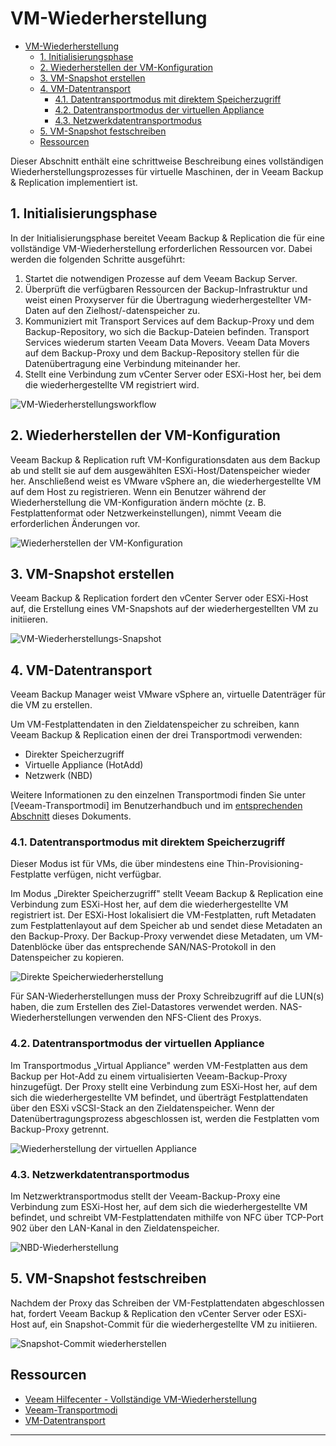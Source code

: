 
# VM-Wiederherstellung

- [VM-Wiederherstellung](#vm-wiederherstellung)
  - [1. Initialisierungsphase](#1-initialisierungsphase)
  - [2. Wiederherstellen der VM-Konfiguration](#2-wiederherstellen-der-vm-konfiguration)
  - [3. VM-Snapshot erstellen](#3-vm-snapshot-erstellen)
  - [4. VM-Datentransport](#4-vm-datentransport)
    - [4.1. Datentransportmodus mit direktem Speicherzugriff](#41-datentransportmodus-mit-direktem-speicherzugriff)
    - [4.2. Datentransportmodus der virtuellen Appliance](#42-datentransportmodus-der-virtuellen-appliance)
    - [4.3. Netzwerkdatentransportmodus](#43-netzwerkdatentransportmodus)
  - [5. VM-Snapshot festschreiben](#5-vm-snapshot-festschreiben)
  - [Ressourcen](#ressourcen)

Dieser Abschnitt enthält eine schrittweise Beschreibung eines vollständigen Wiederherstellungsprozesses für virtuelle Maschinen, der in Veeam Backup & Replication implementiert ist.

## 1. Initialisierungsphase

In der Initialisierungsphase bereitet Veeam Backup & Replication die für eine vollständige VM-Wiederherstellung erforderlichen Ressourcen vor. Dabei werden die folgenden Schritte ausgeführt:

1. Startet die notwendigen Prozesse auf dem Veeam Backup Server.
2. Überprüft die verfügbaren Ressourcen der Backup-Infrastruktur und weist einen Proxyserver für die Übertragung wiederhergestellter VM-Daten auf den Zielhost/-datenspeicher zu.
3. Kommuniziert mit Transport Services auf dem Backup-Proxy und dem Backup-Repository, wo sich die Backup-Dateien befinden. Transport Services wiederum starten Veeam Data Movers. Veeam Data Movers auf dem Backup-Proxy und dem Backup-Repository stellen für die Datenübertragung eine Verbindung miteinander her.
4. Stellt eine Verbindung zum vCenter Server oder ESXi-Host her, bei dem die wiederhergestellte VM registriert wird.

![VM-Wiederherstellungsworkflow](https://bp.veeam.com/vbr/Support/S_Vmware/media/vm_restore_image57.png)

## 2. Wiederherstellen der VM-Konfiguration

Veeam Backup & Replication ruft VM-Konfigurationsdaten aus dem Backup ab und stellt sie auf dem ausgewählten ESXi-Host/Datenspeicher wieder her. Anschließend weist es VMware vSphere an, die wiederhergestellte VM auf dem Host zu registrieren. Wenn ein Benutzer während der Wiederherstellung die VM-Konfiguration ändern möchte (z. B. Festplattenformat oder Netzwerkeinstellungen), nimmt Veeam die erforderlichen Änderungen vor.

![Wiederherstellen der VM-Konfiguration](https://bp.veeam.com/vbr/Support/S_Vmware/media/vm_restore_image58.png)

## 3. VM-Snapshot erstellen

Veeam Backup & Replication fordert den vCenter Server oder ESXi-Host auf, die Erstellung eines VM-Snapshots auf der wiederhergestellten VM zu initiieren.

![VM-Wiederherstellungs-Snapshot](https://bp.veeam.com/vbr/Support/S_Vmware/media/vm_restore_image59.png)

## 4. VM-Datentransport

Veeam Backup Manager weist VMware vSphere an, virtuelle Datenträger für die VM zu erstellen.

Um VM-Festplattendaten in den Zieldatenspeicher zu schreiben, kann Veeam Backup & Replication einen der drei Transportmodi verwenden:

- Direkter Speicherzugriff
- Virtuelle Appliance (HotAdd)
- Netzwerk (NBD)

Weitere Informationen zu den einzelnen Transportmodi finden Sie unter \[Veeam-Transportmodi\] im Benutzerhandbuch und im [entsprechenden Abschnitt](https://bp.veeam.com/vbr/Support/S_Vmware/backup.html#5-vm-data-transport) dieses Dokuments.

### 4.1. Datentransportmodus mit direktem Speicherzugriff

Dieser Modus ist für VMs, die über mindestens eine Thin-Provisioning-Festplatte verfügen, nicht verfügbar.

Im Modus „Direkter Speicherzugriff" stellt Veeam Backup & Replication eine Verbindung zum ESXi-Host her, auf dem die wiederhergestellte VM registriert ist. Der ESXi-Host lokalisiert die VM-Festplatten, ruft Metadaten zum Festplattenlayout auf dem Speicher ab und sendet diese Metadaten an den Backup-Proxy. Der Backup-Proxy verwendet diese Metadaten, um VM-Datenblöcke über das entsprechende SAN/NAS-Protokoll in den Datenspeicher zu kopieren.

![Direkte Speicherwiederherstellung](https://bp.veeam.com/vbr/Support/S_Vmware/media/vm_restore_image60.png)

Für SAN-Wiederherstellungen muss der Proxy Schreibzugriff auf die LUN(s) haben, die zum Erstellen des Ziel-Datastores verwendet werden. NAS-Wiederherstellungen verwenden den NFS-Client des Proxys.

### 4.2. Datentransportmodus der virtuellen Appliance

Im Transportmodus „Virtual Appliance" werden VM-Festplatten aus dem Backup per Hot-Add zu einem virtualisierten Veeam-Backup-Proxy hinzugefügt. Der Proxy stellt eine Verbindung zum ESXi-Host her, auf dem sich die wiederhergestellte VM befindet, und überträgt Festplattendaten über den ESXi vSCSI-Stack an den Zieldatenspeicher. Wenn der Datenübertragungsprozess abgeschlossen ist, werden die Festplatten vom Backup-Proxy getrennt.

![Wiederherstellung der virtuellen Appliance](https://bp.veeam.com/vbr/Support/S_Vmware/media/vm_restore_image61.png)

### 4.3. Netzwerkdatentransportmodus

Im Netzwerktransportmodus stellt der Veeam-Backup-Proxy eine Verbindung zum ESXi-Host her, auf dem sich die wiederhergestellte VM befindet, und schreibt VM-Festplattendaten mithilfe von NFC über TCP-Port 902 über den LAN-Kanal in den Zieldatenspeicher.

![NBD-Wiederherstellung](https://bp.veeam.com/vbr/Support/S_Vmware/media/vm_restore_image62.png)

## 5. VM-Snapshot festschreiben

Nachdem der Proxy das Schreiben der VM-Festplattendaten abgeschlossen hat, fordert Veeam Backup & Replication den vCenter Server oder ESXi-Host auf, ein Snapshot-Commit für die wiederhergestellte VM zu initiieren.

![Snapshot-Commit wiederherstellen](https://bp.veeam.com/vbr/Support/S_Vmware/media/vm_restore_image63.png)

## Ressourcen

- [Veeam Hilfecenter - Vollständige VM-Wiederherstellung](https://helpcenter.veeam.com/docs/backup/vsphere/full_recovery.html)
- [Veeam-Transportmodi](https://helpcenter.veeam.com/docs/backup/vsphere/transport_modes.html)
- [VM-Datentransport](https://bp.veeam.com/vbr/Support/S_Vmware/backup.html#5-vm-data-transport)

---

